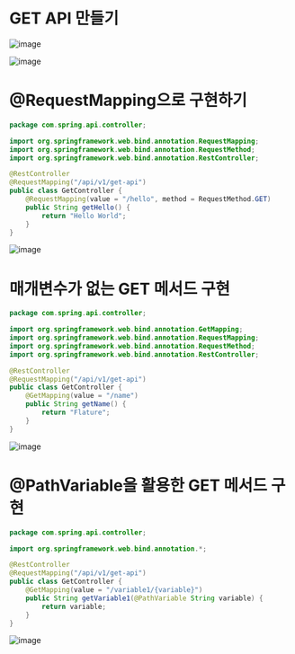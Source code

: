 # GET API 만들기
![image](https://user-images.githubusercontent.com/102650331/191974668-0458a21b-592b-433c-bff1-19cbb9e68b75.png)

![image](https://user-images.githubusercontent.com/102650331/191974748-1a1e1b63-e344-4bff-8d46-42093e4e8b70.png)

# @RequestMapping으로 구현하기

```java
package com.spring.api.controller;

import org.springframework.web.bind.annotation.RequestMapping;
import org.springframework.web.bind.annotation.RequestMethod;
import org.springframework.web.bind.annotation.RestController;

@RestController
@RequestMapping("/api/v1/get-api")
public class GetController {
    @RequestMapping(value = "/hello", method = RequestMethod.GET)
    public String getHello() {
        return "Hello World";
    }
}


```

![image](https://user-images.githubusercontent.com/102650331/191976042-891ff4a7-fb90-46eb-83ce-2aaad4385877.png)

# 매개변수가 없는 GET 메서드 구현

```java
package com.spring.api.controller;

import org.springframework.web.bind.annotation.GetMapping;
import org.springframework.web.bind.annotation.RequestMapping;
import org.springframework.web.bind.annotation.RequestMethod;
import org.springframework.web.bind.annotation.RestController;

@RestController
@RequestMapping("/api/v1/get-api")
public class GetController {
    @GetMapping(value = "/name")
    public String getName() {
        return "Flature";
    }
}


```

![image](https://user-images.githubusercontent.com/102650331/191976831-48702479-3c84-49b0-85fc-807b5734916b.png)


# @PathVariable을 활용한 GET 메서드 구현

```java
package com.spring.api.controller;

import org.springframework.web.bind.annotation.*;

@RestController
@RequestMapping("/api/v1/get-api")
public class GetController {
    @GetMapping(value = "/variable1/{variable}")
    public String getVariable1(@PathVariable String variable) {
        return variable;
    }
}


```

![image](https://user-images.githubusercontent.com/102650331/191980617-6f6799ca-47e5-4c4e-b369-959151c82e0a.png)

